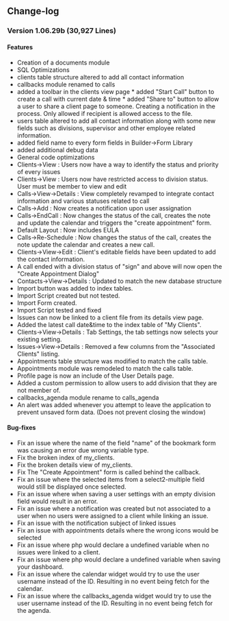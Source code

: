 ## Change-log
### Version 1.06.29b (30,927 Lines)
#### Features
 * Creation of a documents module
 * SQL Optimizations
 * clients table structure altered to add all contact information
 * callbacks module renamed to calls
 * added a toolbar in the clients view page
 		* added "Start Call" button to create a call with current date & time
		* added "Share to" button to allow a user to share a client page to someone. Creating a notification in the process. Only allowed if recipient is allowed access to the file.
 * users table altered to add all contact information along with some new fields such as divisions, supervisor and other employee related information.
 * added field name to every form fields in Builder->Form Library
 * added additional debug data
 * General code optimizations
 * Clients->View : Users now have a way to identify the status and priority of every issues
 * Clients->View : Users now have restricted access to division status. User must be member to view and edit
 * Calls->View->Details : View completely revamped to integrate contact information and various statuses related to call
 * Calls->Add : Now creates a notification upon user assignation
 * Calls->EndCall : Now changes the status of the call, creates the note and update the calendar and triggers the "create appointment" form.
 * Default Layout : Now includes EULA
 * Calls->Re-Schedule : Now changes the status of the call, creates the note update the calendar and creates a new call.
 * Clients->View->Edit : Client's editable fields have been updated to add the contact information.
 * A call ended with a division status of "sign" and above will now open the "Create Appointment Dialog"
 * Contacts->View->Details : Updated to match the new database structure
 * Import button was added to index tables.
 * Import Script created but not tested.
 * Import Form created.
 * Import Script tested and fixed
 * Issues can now be linked to a client file from its details view page.
 * Added the latest call date&time to the index table of "My Clients".
 * Clients->View->Details : Tab Settings, the tab settings now selects your existing setting.
 * Issues->View->Details : Removed a few columns from the "Associated Clients" listing.
 * Appointments table structure was modified to match the calls table.
 * Appointments module was remodeled to match the calls table.
 * Profile page is now an include of the User Details page.
 * Added a custom permission to allow users to add division that they are not member of.
 * callbacks_agenda module rename to calls_agenda
 * An alert was added whenever you attempt to leave the application to prevent unsaved form data. (Does not prevent closing the window)

#### Bug-fixes
 * Fix an issue where the name of the field "name" of the bookmark form was causing an error due wrong variable type.
 * Fix the broken index of my_clients.
 * Fix the broken details view of my_clients.
 * Fix The "Create Appointment" form is called behind the callback.
 * Fix an issue where the selected items from a select2-multiple field would still be displayed once selected.
 * Fix an issue where when saving a user settings with an empty division field would result in an error.
 * Fix an issue where a notification was created but not associated to a user when no users were assigned to a client while linking an issue.
 * Fix an issue with the notification subject of linked issues
 * Fix an issue with appointments details where the wrong icons would be selected
 * Fix an issue where php would declare a undefined variable when no issues were linked to a client.
 * Fix an issue where php would declare a undefined variable when saving your dashboard.
 * Fix an issue where the calendar widget would try to use the user username instead of the ID. Resulting in no event being fetch for the calendar.
 * Fix an issue where the callbacks_agenda widget would try to use the user username instead of the ID. Resulting in no event being fetch for the agenda.
